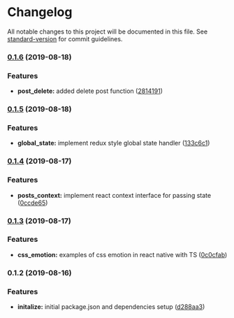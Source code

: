 # Changelog

All notable changes to this project will be documented in this file. See [standard-version](https://github.com/conventional-changelog/standard-version) for commit guidelines.

### [0.1.6](https://github.com/darylwalsh/react-native-emotion-blog-blpc/compare/v0.1.5...v0.1.6) (2019-08-18)


### Features

* **post_delete:** added delete post function ([2814191](https://github.com/darylwalsh/react-native-emotion-blog-blpc/commit/2814191))

### [0.1.5](https://github.com/darylwalsh/react-native-emotion-blog-blpc/compare/v0.1.4...v0.1.5) (2019-08-18)


### Features

* **global_state:** implement redux style global state handler ([133c6c1](https://github.com/darylwalsh/react-native-emotion-blog-blpc/commit/133c6c1))

### [0.1.4](https://github.com/darylwalsh/react-native-emotion-blog-blpc/compare/v0.1.3...v0.1.4) (2019-08-17)


### Features

* **posts_context:** implement react context interface for passing state ([0ccde65](https://github.com/darylwalsh/react-native-emotion-blog-blpc/commit/0ccde65))

### [0.1.3](https://github.com/darylwalsh/react-native-emotion-blog-blpc/compare/v0.1.2...v0.1.3) (2019-08-17)


### Features

* **css_emotion:** examples of css emotion in react native with TS ([0c0cfab](https://github.com/darylwalsh/react-native-emotion-blog-blpc/commit/0c0cfab))

### 0.1.2 (2019-08-16)


### Features

* **initalize:** initial package.json and dependencies setup ([d288aa3](https://github.com/darylwalsh/react-native-emotion-blog-blpc/commit/d288aa3))
